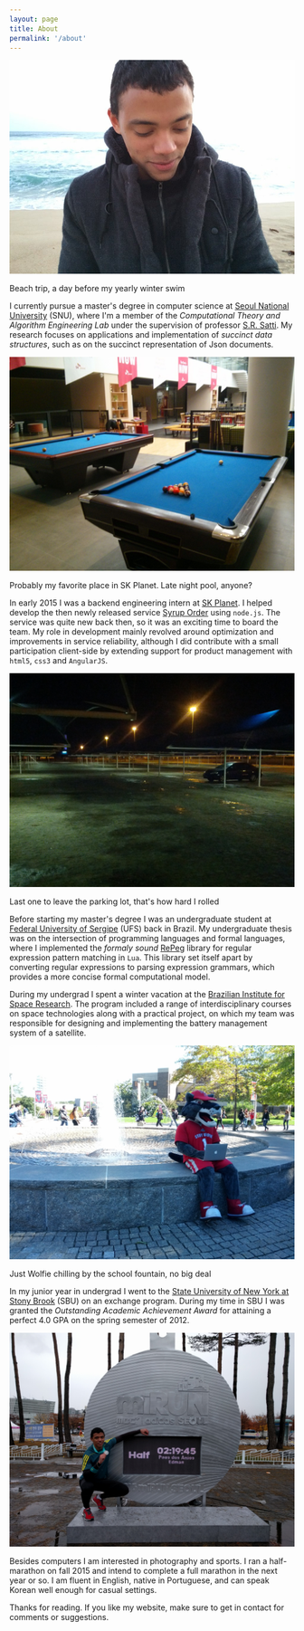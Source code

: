 ```yaml
---
layout: page
title: About
permalink: '/about'
---
```


![About me](/assets/about-me.jpg)
<p class="caption">Beach trip, a day before my yearly winter swim</p>

I currently pursue a master's degree in computer science at [Seoul National
University](http://www.useoul.edu) (SNU), where I'm a member of the *Computational Theory and Algorithm
Engineering Lab* under the supervision of professor [S.R.
Satti](https://scholar.google.com/citations?user=ZFDS3bEAAAAJ&hl=en). My
research focuses on applications and implementation of *succinct data
structures*, such as on the succinct representation of Json documents.

![About SK Planet](/assets/about-sk.jpg)
<p class="caption">Probably my favorite place in SK Planet. Late night pool,
anyone?</p>

In early 2015 I was a backend engineering intern at [SK
Planet](https://www.skplanet.com/eng/). I helped develop the then newly
released service [Syrup
Order](https://play.google.com/store/apps/details?id=com.skplanet.mbuzzer)
using `node.js`. The service was quite new back then, so it was an exciting
time to board the team. My role in development mainly revolved around
optimization and improvements in service reliability, although I did contribute
with a small participation client-side by extending support for product
management with `html5`, `css3` and `AngularJS`.

![About UFS](/assets/about-ufs.jpg)
<p class="caption">Last one to leave the parking lot, that's how hard I rolled </p>

Before starting my master's degree I was an undergraduate student at [Federal
University of Sergipe](http://www.ufs.br) (UFS) back in Brazil. My
undergraduate thesis was on the intersection of programming languages and
formal languages, where I implemented the *formaly sound*
[RePeg](https://github.com/edman/repeg) library for regular expression pattern
matching in `Lua`. This library set itself apart by converting regular
expressions to parsing expression grammars, which provides a more concise
formal computational model.

During my undergrad I spent a winter vacation at the [Brazilian Institute for
Space Research](http://www.inpe.br/ingles/). The program included a range of
interdisciplinary courses on space technologies along with a practical project,
on which my team was responsible for designing and implementing the battery
management system of a satellite.

![About SBU](/assets/about-sbu.jpg)
<p class="caption">Just Wolfie chilling by the school fountain, no big deal</p>

In my junior year in undergrad I went to the [State University of New York at
Stony Brook](http://www.stonybrook.edu) (SBU) on an exchange program. During my
time in SBU I was granted the *Outstanding Academic Achievement Award* for
attaining a perfect 4.0 GPA on the spring semester of 2012.

![About something else](/assets/about-others.jpg)
<p class="caption"></p>

Besides computers I am interested in photography and sports. I ran a
half-marathon on fall 2015 and intend to complete a full marathon in the next
year or so. I am fluent in English, native in Portuguese, and can speak Korean
well enough for casual settings.

Thanks for reading. If you like my website, make sure to get in contact for
comments or suggestions.

